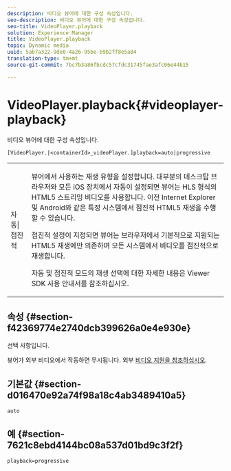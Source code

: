 ```yaml
---
description: 비디오 뷰어에 대한 구성 속성입니다.
seo-description: 비디오 뷰어에 대한 구성 속성입니다.
seo-title: VideoPlayer.playback
solution: Experience Manager
title: VideoPlayer.playback
topic: Dynamic media
uuid: 5ab7a322-9de0-4a26-95be-b9b2ff8e5a84
translation-type: tm+mt
source-git-commit: 7bc7b3a86fbcdc57cfdc31745fae3afc06e44b15

---
```



# VideoPlayer.playback{#videoplayer-playback}

비디오 뷰어에 대한 구성 속성입니다.

`[VideoPlayer.|<containerId>_videoPlayer.]playback=auto|progressive`

<table id="table_C616483932C2482CA9794DDD7313FD7C"> 
 <tbody> 
  <tr> 
   <td colname="col1"> <p> <span class="codeph"> 자동|점진적</span> </p> </td> 
   <td colname="col2"> <p> 뷰어에서 사용하는 재생 유형을 설정합니다. 대부분의 데스크탑 브라우저와 모든 iOS 장치에서 <span class="codeph"> 자동이</span> 설정되면 뷰어는 HLS 형식의 HTML5 스트리밍 비디오를 사용합니다. 이전 Internet Explorer 및 Android와 같은 특정 시스템에서 점진적 HTML5 재생을 수행할 수 있습니다. </p> <p>점진적 <span class="codeph"></span> 설정이 지정되면 뷰어는 브라우저에서 기본적으로 지원되는 HTML5 재생에만 의존하며 모든 시스템에서 비디오를 점진적으로 재생합니다. </p> <p>자동 및 점진적 모드의 재생 선택에 대한 자세한 내용은 Viewer SDK 사용 안내서를 참조하십시오. </p> </td> 
  </tr> 
 </tbody> 
</table>

## 속성 {#section-f42369774e2740dcb399626a0e4e930e}

선택 사항입니다.

뷰어가 외부 비디오에서 작동하면 무시됩니다. 외부 [비디오 지원을 참조하십시오](../../../c-html5-s7-aem-asset-viewers/c-html5-video-reference/r-html5-video-viewer-20-external-video-support.md#concept-22c67fee43274a29b28ee16770b1b1f3).

## 기본값 {#section-d016470e92a74f98a18c4ab3489410a5}

`auto`

## 예 {#section-7621c8ebd4144bc08a537d01bd9c3f2f}

```
playback=progressive
```


